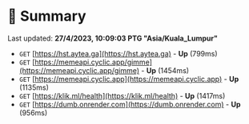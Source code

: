 # 📖 Summary
Last updated: **27/4/2023, 10:09:03 PTG "Asia/Kuala_Lumpur"**

- `GET` [https://hst.aytea.ga](https://hst.aytea.ga) - **Up** (799ms)
- `GET` [https://memeapi.cyclic.app/gimme](https://memeapi.cyclic.app/gimme) - **Up** (1454ms)
- `GET` [https://memeapi.cyclic.app](https://memeapi.cyclic.app) - **Up** (1135ms)
- `GET` [https://klik.ml/health](https://klik.ml/health) - **Up** (1417ms)
- `GET` [https://dumb.onrender.com](https://dumb.onrender.com) - **Up** (956ms)
